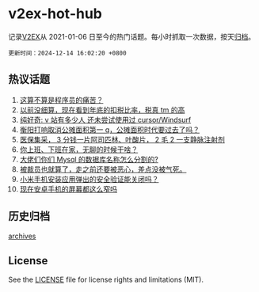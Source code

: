 # v2ex-hot-hub

 记录[V2EX](https://www.v2ex.com/)从 2021-01-06 日至今的热门话题。每小时抓取一次数据，按天[归档](archives)。

`更新时间：2024-12-14 16:02:20 +0800`

## 热议话题

1. [这算不算是程序员的痛苦？](https://www.v2ex.com/t/1097445)
1. [以前没细算，现在看到年底的扣税比率，税真 tm 的高](https://www.v2ex.com/t/1097477)
1. [纯好奇: v 站有多少人 还未尝试使用过 cursor/Windsurf](https://www.v2ex.com/t/1097327)
1. [衡阳打响取消公摊面积第一 q，公摊面积时代要过去了吗？](https://www.v2ex.com/t/1097330)
1. [医保集采， 3 分钱一片阿司匹林、叶酸片， 2 毛 2 一支静脉注射剂](https://www.v2ex.com/t/1097421)
1. [你上班、下班在家，无聊的时候干啥？](https://www.v2ex.com/t/1097471)
1. [大佬们你们 Mysql 的数据库名称怎么分割的?](https://www.v2ex.com/t/1097350)
1. [被裁员也就算了，走之前还要被恶心，差点没被气死。](https://www.v2ex.com/t/1097344)
1. [小米手机安装应用弹出的安全验证能关闭吗？](https://www.v2ex.com/t/1097394)
1. [现在安卓手机的屏幕都这么窄吗](https://www.v2ex.com/t/1097447)

## 历史归档

[archives](archives)

## License

See the [LICENSE](LICENSE) file for license rights and limitations (MIT).
